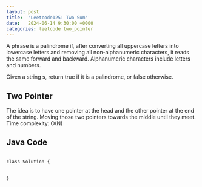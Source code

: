 ```yaml
---
layout: post
title:  "Leetcode125: Two Sum"
date:   2024-06-14 9:30:00 +0000
categories: leetcode two_pointer
---
```


A phrase is a palindrome if, after converting all uppercase letters into lowercase letters and removing all non-alphanumeric characters, it reads the same forward and backward. Alphanumeric characters include letters and numbers.

Given a string s, return true if it is a palindrome, or false otherwise.

<h2>Two Pointer</h2>
The idea is to have one pointer at the head and the other pointer at the end of the string. Moving those
two pointers towards the middle until they meet.
Time complexity: O(N)

<h2> Java Code </h2>
<pre>
<code>
class Solution {

}
</code>
</pre>